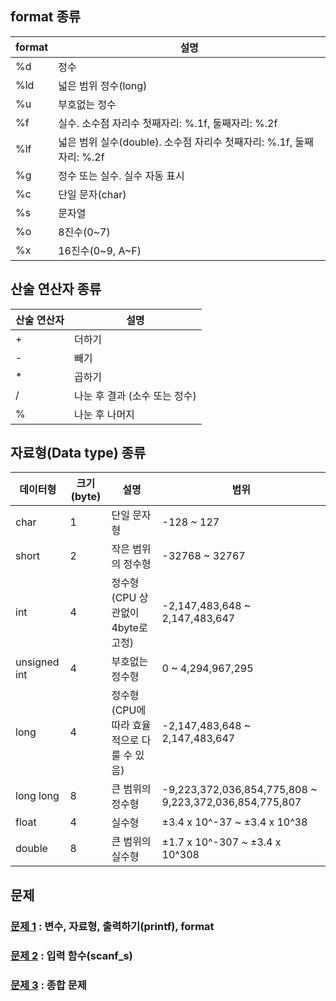 ## format 종류

|format|	설명|
|------|------|
|%d| 정수|
|%ld| 넓은 범위 정수(long)|
|%u| 부호없는 정수|
|%f| 실수. 소수점 자리수 첫째자리: %.1f, 둘째자리: %.2f|
|%lf| 넓은 범위 실수(double). 소수점 자리수 첫째자리: %.1f, 둘째자리: %.2f|
|%g| 정수 또는 실수. 실수 자동 표시|
|%c| 단일 문자(char)|
|%s| 문자열|
|%o	|8진수(0~7)|
|%x	|16진수(0~9, A~F)|

## 산술 연산자 종류

|산술 연산자|설명|
|------|------|
|+| 더하기|
|-| 빼기 |
|*	|곱하기|
|/| 나눈 후 결과 (소수 또는 정수)|
|%|나눈 후 나머지|

## 자료형(Data type) 종류
|데이터형 | 크기(byte) |설명|범위|
|------|------|------|------|
|char|1|단일 문자형|-128 ~ 127|
|short|2|작은 범위의 정수형|-32768 ~ 32767|
|int|4|정수형(CPU 상관없이 4byte로 고정)|-2,147,483,648 ~ 2,147,483,647|
|unsigned int|4|부호없는 정수형|0 ~ 4,294,967,295|
|long|4|정수형(CPU에 따라 효율적으로 다룰 수 있음)|-2,147,483,648 ~ 2,147,483,647|
|long long|8|큰 범위의 정수형|-9,223,372,036,854,775,808 ~ 9,223,372,036,854,775,807|
|float|4|실수형|±3.4 x 10^-37 ~ ±3.4 x 10^38|
|double|8|큰 범위의 실수형|±1.7 x 10^-307 ~ ±3.4 x 10^308|

## 문제
### [문제 1](quiz01) : 변수, 자료형, 출력하기(printf), format
### [문제 2](quiz02) : 입력 함수(scanf_s)
### [문제 3](quiz03) : 종합 문제 
